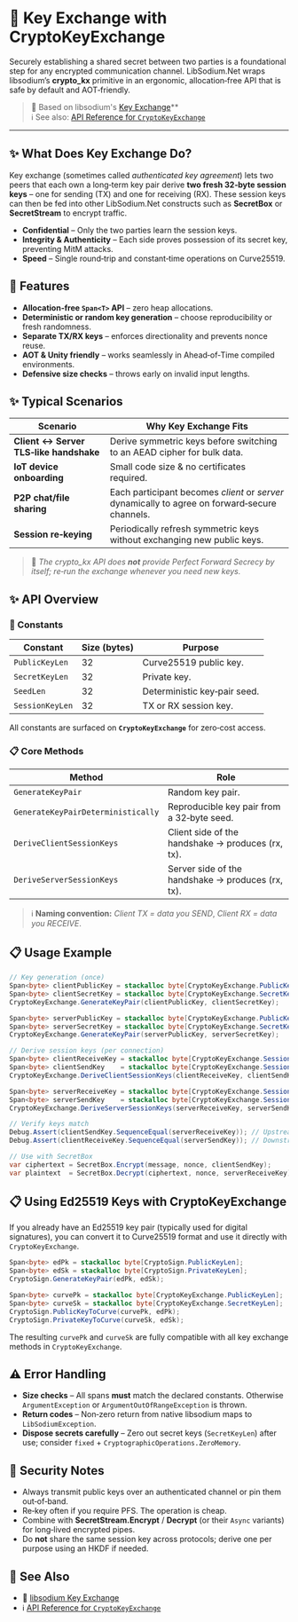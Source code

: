 # 🔑 Key Exchange with CryptoKeyExchange

Securely establishing a shared secret between two parties is a foundational step for any encrypted communication channel. LibSodium.Net wraps libsodium’s **crypto\_kx** primitive in an ergonomic, allocation‑free API that is safe by default and AOT‑friendly.

> 🧂 Based on libsodium's [Key Exchange](https://doc.libsodium.org/key_exchange)**</br>
> ℹ️ See also: [API Reference for `CryptoKeyExchange`](../api/LibSodium.CryptoKeyExchange.yml)

---

## ✨ What Does Key Exchange Do?

Key exchange (sometimes called *authenticated key agreement*) lets two peers that each own a long‑term key pair derive **two fresh 32‑byte session keys** – one for sending (TX) and one for receiving (RX). These session keys can then be fed into other LibSodium.Net constructs such as **SecretBox** or **SecretStream** to encrypt traffic.

* **Confidential** – Only the two parties learn the session keys.
* **Integrity & Authenticity** – Each side proves possession of its secret key, preventing MitM attacks.
* **Speed** – Single round‑trip and constant‑time operations on Curve25519.

## 🌟 Features

* **Allocation‑free `Span<T>` API** – zero heap allocations.
* **Deterministic or random key generation** – choose reproducibility or fresh randomness.
* **Separate TX/RX keys** – enforces directionality and prevents nonce reuse.
* **AOT & Unity friendly** – works seamlessly in Ahead‑of‑Time compiled environments.
* **Defensive size checks** – throws early on invalid input lengths.

## ✨ Typical Scenarios

| Scenario                                | Why Key Exchange Fits                                                                          |
| --------------------------------------- | ---------------------------------------------------------------------------------------------- |
| **Client ↔️ Server TLS‑like handshake** | Derive symmetric keys before switching to an AEAD cipher for bulk data.                        |
| **IoT device onboarding**               | Small code size & no certificates required.                                                    |
| **P2P chat/file sharing**               | Each participant becomes *client* or *server* dynamically to agree on forward‑secure channels. |
| **Session re‑keying**                   | Periodically refresh symmetric keys without exchanging new public keys.                        |

> 📝 *The crypto\_kx API does **not** provide Perfect Forward Secrecy by itself; re‑run the exchange whenever you need new keys.*

## ✨ API Overview

### 📏 Constants

| Constant        | Size (bytes) | Purpose                      |
| --------------- | ------------ | ---------------------------- |
| `PublicKeyLen`  | 32           | Curve25519 public key.       |
| `SecretKeyLen`  | 32           | Private key.                 |
| `SeedLen`       | 32           | Deterministic key‑pair seed. |
| `SessionKeyLen` | 32           | TX or RX session key.        |

All constants are surfaced on **`CryptoKeyExchange`** for zero‑cost access.

### 📋 Core Methods

| Method                             | Role                                              |
| ---------------------------------- | ------------------------------------------------- |
| `GenerateKeyPair`                  | Random key pair.                                  |
| `GenerateKeyPairDeterministically` | Reproducible key pair from a 32‑byte seed.        |
| `DeriveClientSessionKeys`          | Client side of the handshake → produces (rx, tx). |
| `DeriveServerSessionKeys`          | Server side of the handshake → produces (rx, tx). |

> ℹ️ **Naming convention:** *Client TX = data you SEND*, *Client RX = data you RECEIVE*.

## 📋 Usage Example

```csharp
// Key generation (once)
Span<byte> clientPublicKey = stackalloc byte[CryptoKeyExchange.PublicKeyLen];
Span<byte> clientSecretKey = stackalloc byte[CryptoKeyExchange.SecretKeyLen];
CryptoKeyExchange.GenerateKeyPair(clientPublicKey, clientSecretKey);

Span<byte> serverPublicKey = stackalloc byte[CryptoKeyExchange.PublicKeyLen];
Span<byte> serverSecretKey = stackalloc byte[CryptoKeyExchange.SecretKeyLen];
CryptoKeyExchange.GenerateKeyPair(serverPublicKey, serverSecretKey);

// Derive session keys (per connection)
Span<byte> clientReceiveKey = stackalloc byte[CryptoKeyExchange.SessionKeyLen];
Span<byte> clientSendKey    = stackalloc byte[CryptoKeyExchange.SessionKeyLen];
CryptoKeyExchange.DeriveClientSessionKeys(clientReceiveKey, clientSendKey, clientPublicKey, clientSecretKey, serverPublicKey);

Span<byte> serverReceiveKey = stackalloc byte[CryptoKeyExchange.SessionKeyLen];
Span<byte> serverSendKey    = stackalloc byte[CryptoKeyExchange.SessionKeyLen];
CryptoKeyExchange.DeriveServerSessionKeys(serverReceiveKey, serverSendKey, serverPublicKey, serverSecretKey, clientPublicKey);

// Verify keys match
Debug.Assert(clientSendKey.SequenceEqual(serverReceiveKey)); // Upstream traffic
Debug.Assert(clientReceiveKey.SequenceEqual(serverSendKey)); // Downstream traffic

// Use with SecretBox
var ciphertext = SecretBox.Encrypt(message, nonce, clientSendKey);
var plaintext  = SecretBox.Decrypt(ciphertext, nonce, serverReceiveKey);
```

## 📋 Using Ed25519 Keys with CryptoKeyExchange

If you already have an Ed25519 key pair (typically used for digital signatures), you can convert it to Curve25519 format and use it directly with `CryptoKeyExchange`.

```csharp
Span<byte> edPk = stackalloc byte[CryptoSign.PublicKeyLen];
Span<byte> edSk = stackalloc byte[CryptoSign.PrivateKeyLen];
CryptoSign.GenerateKeyPair(edPk, edSk);

Span<byte> curvePk = stackalloc byte[CryptoKeyExchange.PublicKeyLen];
Span<byte> curveSk = stackalloc byte[CryptoKeyExchange.SecretKeyLen];
CryptoSign.PublicKeyToCurve(curvePk, edPk);
CryptoSign.PrivateKeyToCurve(curveSk, edSk);
```

The resulting `curvePk` and `curveSk` are fully compatible with all key exchange methods in `CryptoKeyExchange`.


## ⚠️ Error Handling

* **Size checks** – All spans **must** match the declared constants. Otherwise `ArgumentException` or `ArgumentOutOfRangeException` is thrown.
* **Return codes** – Non‑zero return from native libsodium maps to `LibSodiumException`.
* **Dispose secrets carefully** – Zero out secret keys (`SecretKeyLen`) after use; consider `fixed` + `CryptographicOperations.ZeroMemory`.

## 📝 Security Notes

* Always transmit public keys over an authenticated channel or pin them out‑of‑band.
* Re‑key often if you require PFS. The operation is cheap.
* Combine with **SecretStream.Encrypt** / **Decrypt** (or their `Async` variants) for long‑lived encrypted pipes.
* Do **not** share the same session key across protocols; derive one per purpose using an HKDF if needed.

## 👀 See Also

* 🧂 [libsodium Key Exchange](https://doc.libsodium.org/key_exchange)
* ℹ️ [API Reference for `CryptoKeyExchange`](../api/LibSodium.CryptoKeyExchange.yml)
